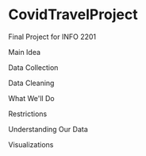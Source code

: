# CovidTravelProject
Final Project for INFO 2201

Main Idea



Data Collection



Data Cleaning




What We'll Do



Restrictions



Understanding Our Data




Visualizations
